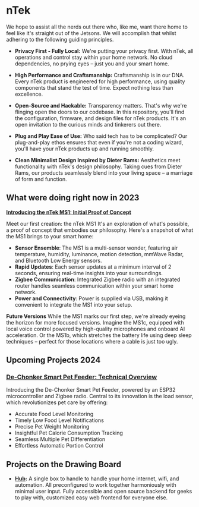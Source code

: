 # **nTek**
We hope to assist all the nerds out there who, like me, want there home to feel like it's straight out of the Jetsons. We will accomplish that whilst adhering to the following guiding principles.

- **Privacy First - Fully Local:**
We're putting your privacy first. With nTek, all operations and control stay within your home network. No cloud dependencies, no prying eyes – just you and your smart home.

- **High Performance and Craftsmanship:**
Craftsmanship is in our DNA. Every nTek product is engineered for high performance, using quality components that stand the test of time. Expect nothing less than excellence.

- **Open-Source and Hackable:**
Transparency matters. That's why we're flinging open the doors to our codebase. In this repository, you'll find the configuration, firmware, and design files for nTek products. It's an open invitation to the curious minds and tinkerers out there.

- **Plug and Play Ease of Use:**
Who said tech has to be complicated? Our plug-and-play ethos ensures that even if you're not a coding wizard, you'll have your nTek products up and running smoothly.

- **Clean Minimalist Design Inspired by Dieter Rams:**
Aesthetics meet functionality with nTek's design philosophy. Taking cues from Dieter Rams, our products seamlessly blend into your living space – a marriage of form and function.

## **What were doing right now in 2023**

**[Introducing the nTek MS1: Initial Proof of Concept](devices/ms1/readme.md)**

Meet our first creation: the nTek MS1 It's an exploration of what's possible, a proof of concept that embodies our philosophy. Here's a snapshot of what the MS1 brings to your smart home:

- **Sensor Ensemble**: The MS1 is a multi-sensor wonder, featuring air temperature, humidity, luminance, motion detection, mmWave Radar, and Bluetooth Low Energy sensors.
- **Rapid Updates**: Each sensor updates at a minimum interval of 2 seconds, ensuring real-time insights into your surroundings.
- **Zigbee Communication**: Integrated Zigbee radio with an integrated router handles seamless communication within your smart home network.
- **Power and Connectivity**: Power is supplied via USB, making it convenient to integrate the MS1 into your setup.

**Future Versions**
While the MS1 marks our first step, we're already eyeing the horizon for more focused versions. Imagine the MS1c, equipped with local voice control powered by high-quality microphones and onboard AI acceleration. Or the MS1b, which stretches the battery life using deep sleep techniques – perfect for those locations where a cable is just too ugly.

## **Upcoming Projects 2024**

### **[De-Chonker Smart Pet Feeder: Technical Overview](devices/dechonker/readme.md)**

Introducing the De-Chonker Smart Pet Feeder, powered by an ESP32 microcontroller and Zigbee radio. Central to its innovation is the load sensor, which revolutionizes pet care by offering:

- Accurate Food Level Monitoring
- Timely Low Food Level Notifications
- Precise Pet Weight Monitoring
- Insightful Pet Calorie Consumption Tracking
- Seamless Multiple Pet Differentiation
- Effortless Automatic Portion Control


## Projects on the Drawing Board

- **[Hub](devices/hub/readme.md):** A single box to handle to handle your home internet, wifi, and automation. All preconfigured to work together harmoniously with minimal user input. Fully accessible and open source backend for geeks to play with, customized easy web frontend for everyone else. 